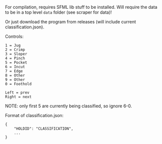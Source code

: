 For compilation, requires SFML lib stuff to be installed.
Will require the data to be in a top level `data` folder (see scraper for data)!

Or just download the program from releases (will include current classification.json).

Controls:
```
1 = Jug
2 = Crimp
3 = Sloper
4 = Pinch
5 = Pocket
6 = Incut
7 = Edge
8 = Other
9 = Other
0 = Foothold

Left = prev
Right = next
```
NOTE: only first 5 are currently being classified, so ignore 6-0.

Format of classification.json:
```
{
	"HOLDID": "CLASSIFICATION",
	...
}
```